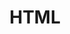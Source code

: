 ---
title: HTML
description: Hypertext Markup Language (HTML) is the standard markup language for documents designed to be displayed in a web browser.
link: https://www.w3schools.com/html/
---